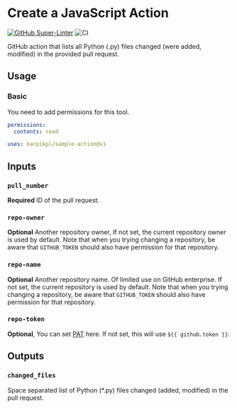 # Create a JavaScript Action

[![GitHub Super-Linter](https://github.com/karpikpl/sample-action/actions/workflows/linter.yml/badge.svg)](https://github.com/super-linter/super-linter)
![CI](https://github.com/karpikpl/sample-action/actions/workflows/ci.yml/badge.svg)

GitHub action that lists all Python (.py) files changed (were added, modified)
in the provided pull request.

## Usage

### Basic

You need to add permissions for this tool.

```yaml
permissions:
  contents: read
```

```yaml
uses: karpikpl/sample-action@v1
```

## Inputs

### `pull_number`

**Required** ID of the pull request.

### `repo-owner`

**Optional** Another repository owner, If not set, the current repository owner
is used by default. Note that when you trying changing a repository, be aware
that `GITHUB_TOKEN` should also have permission for that repository.

### `repo-name`

**Optional** Another repository name. Of limited use on GitHub enterprise. If
not set, the current repository is used by default. Note that when you trying
changing a repository, be aware that `GITHUB_TOKEN` should also have permission
for that repository.

### `repo-token`

**Optional**, You can set
[PAT](https://docs.github.com/en/github/authenticating-to-github/creating-a-personal-access-token)
here. If not set, this will use `${{ github.token }}`.

## Outputs

### `changed_files`

Space separated list of Python (\*.py) files changed (added, modified) in the
pull request.
